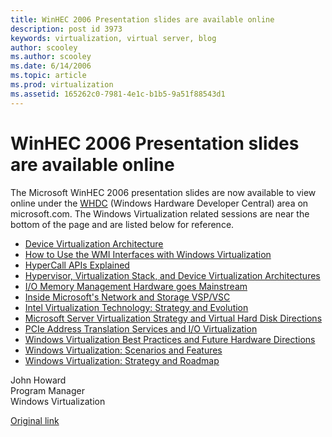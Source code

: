 ```yaml
---
title: WinHEC 2006 Presentation slides are available online
description: post id 3973
keywords: virtualization, virtual server, blog
author: scooley
ms.author: scooley
ms.date: 6/14/2006
ms.topic: article
ms.prod: virtualization
ms.assetid: 165262c0-7981-4e1c-b1b5-9a51f88543d1
---
```


# WinHEC 2006 Presentation slides are available online

The Microsoft WinHEC 2006 presentation slides are now available to view online under the [WHDC](https://www.microsoft.com/whdc/winhec/pres06.mspx) (Windows Hardware Developer Central) area on microsoft.com. The Windows Virtualization related sessions are near the bottom of the page and are listed below for reference.

* [Device Virtualization Architecture](https://download.microsoft.com/download/5/b/9/5b97017b-e28a-4bae-ba48-174cf47d23cd/VIR040_WH06.ppt)
* [How to Use the WMI Interfaces with Windows Virtualization](https://download.microsoft.com/download/5/b/9/5b97017b-e28a-4bae-ba48-174cf47d23cd/VIR043_WH06.ppt)
* [HyperCall APIs Explained](https://download.microsoft.com/download/5/b/9/5b97017b-e28a-4bae-ba48-174cf47d23cd/VIR046_WH06.ppt)
* [Hypervisor, Virtualization Stack, and Device Virtualization Architectures](https://download.microsoft.com/download/5/b/9/5b97017b-e28a-4bae-ba48-174cf47d23cd/VIR046_WH06.ppt)
* [I/O Memory Management Hardware goes Mainstream](https://download.microsoft.com/download/5/b/9/5b97017b-e28a-4bae-ba48-174cf47d23cd/VIR048_WH06.ppt)
* [Inside Microsoft's Network and Storage VSP/VSC](https://download.microsoft.com/download/5/b/9/5b97017b-e28a-4bae-ba48-174cf47d23cd/VIR049_WH06.ppt)
* [Intel Virtualization Technology: Strategy and Evolution](https://download.microsoft.com/download/5/b/9/5b97017b-e28a-4bae-ba48-174cf47d23cd/VIR054_WH06.ppt)
* [Microsoft Server Virtualization Strategy and Virtual Hard Disk Directions](https://download.microsoft.com/download/5/b/9/5b97017b-e28a-4bae-ba48-174cf47d23cd/VIR065_WH06.ppt)
* [PCIe Address Translation Services and I/O Virtualization](https://download.microsoft.com/download/5/b/9/5b97017b-e28a-4bae-ba48-174cf47d23cd/VIR071_WH06.ppt)
* [Windows Virtualization Best Practices and Future Hardware Directions](https://download.microsoft.com/download/5/b/9/5b97017b-e28a-4bae-ba48-174cf47d23cd/VIR124_WH06.ppt)
* [Windows Virtualization: Scenarios and Features](https://download.microsoft.com/download/5/b/9/5b97017b-e28a-4bae-ba48-174cf47d23cd/SER125_WH06.ppt)
* [Windows Virtualization: Strategy and Roadmap](https://download.microsoft.com/download/5/b/9/5b97017b-e28a-4bae-ba48-174cf47d23cd/BUS126_WH06.ppt)

John Howard  
Program Manager  
Windows Virtualization

[Original link](https://blogs.technet.microsoft.com/virtualization/2006/06/14/winhec-2006-presentation-slides-are-available-online/
)